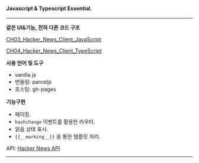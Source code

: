 #### Javascript & Typescript Essential.

---

**같은 UI&기능, 전혀 다른 코드 구조**

[CH03_Hacker_News_Client_JavaScript](https://jmnghn.github.io/Hacker-News-made-with-javascript)

[CH04_Hacker_News_Client_TypeScript](https://jmnghn.github.io/Hacker-News-made-with-typescript)

**사용 언어 및 도구**

- vanilla js
- 번들링: parceljs
- 호스팅: gh-pages

**기능구현**

- 페이징.
- `hashchange` 이벤트를 활용한 라우터.
- 읽음 상태 표시.
- `{{__marking__}}` 을 통한 템플릿 처리.

API: [Hacker News API](https://github.com/HackerNews/API)

---
